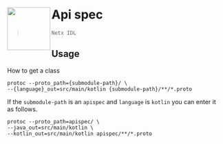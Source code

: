 # Api spec  <img src="https://avatars.githubusercontent.com/u/149151221?s=200&v=4" height = 100 align = left>

> `Netx IDL`

## Usage

How to get a class

``` shell
protoc --proto_path={submodule-path}/ \
--{language}_out=src/main/kotlin {submodule-path}/**/*.proto
```

If the `submodule-path` is an `apispec` and `language` is `kotlin` you can enter it as follows.

``` shell
protoc --proto_path=apispec/ \
--java_out=src/main/kotlin \
--kotlin_out=src/main/kotlin apispec/**/*.proto
```

